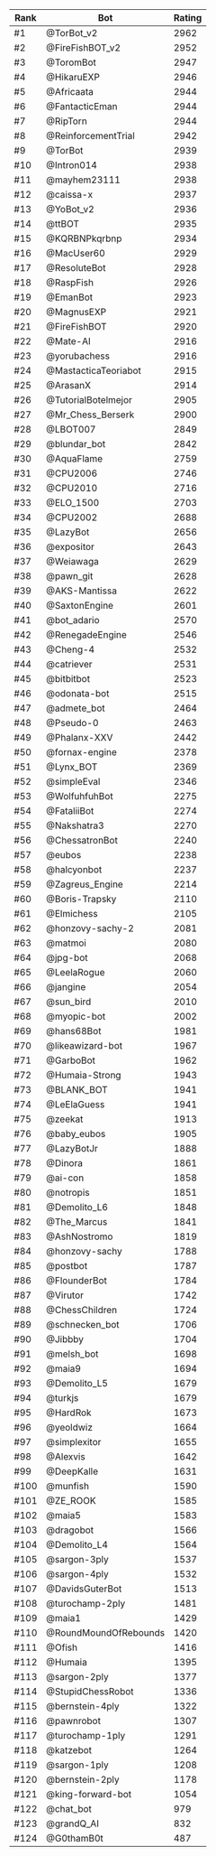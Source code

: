 Rank|Bot|Rating
---|---|---
#1|@TorBot_v2|2962
#2|@FireFishBOT_v2|2952
#3|@ToromBot|2947
#4|@HikaruEXP|2946
#5|@Africaata|2944
#6|@FantacticEman|2944
#7|@RipTorn|2944
#8|@ReinforcementTrial|2942
#9|@TorBot|2939
#10|@Intron014|2938
#11|@mayhem23111|2938
#12|@caissa-x|2937
#13|@YoBot_v2|2936
#14|@ttBOT|2935
#15|@KQRBNPkqrbnp|2934
#16|@MacUser60|2929
#17|@ResoluteBot|2928
#18|@RaspFish|2926
#19|@EmanBot|2923
#20|@MagnusEXP|2921
#21|@FireFishBOT|2920
#22|@Mate-AI|2916
#23|@yorubachess|2916
#24|@MastacticaTeoriabot|2915
#25|@ArasanX|2914
#26|@TutorialBotelmejor|2905
#27|@Mr_Chess_Berserk|2900
#28|@LBOT007|2849
#29|@blundar_bot|2842
#30|@AquaFlame|2759
#31|@CPU2006|2746
#32|@CPU2010|2716
#33|@ELO_1500|2703
#34|@CPU2002|2688
#35|@LazyBot|2656
#36|@expositor|2643
#37|@Weiawaga|2629
#38|@pawn_git|2628
#39|@AKS-Mantissa|2622
#40|@SaxtonEngine|2601
#41|@bot_adario|2570
#42|@RenegadeEngine|2546
#43|@Cheng-4|2532
#44|@catriever|2531
#45|@bitbitbot|2523
#46|@odonata-bot|2515
#47|@admete_bot|2464
#48|@Pseudo-0|2463
#49|@Phalanx-XXV|2442
#50|@fornax-engine|2378
#51|@Lynx_BOT|2369
#52|@simpleEval|2346
#53|@WolfuhfuhBot|2275
#54|@FataliiBot|2274
#55|@Nakshatra3|2270
#56|@ChessatronBot|2240
#57|@eubos|2238
#58|@halcyonbot|2237
#59|@Zagreus_Engine|2214
#60|@Boris-Trapsky|2110
#61|@Elmichess|2105
#62|@honzovy-sachy-2|2081
#63|@matmoi|2080
#64|@jpg-bot|2068
#65|@LeelaRogue|2060
#66|@jangine|2054
#67|@sun_bird|2010
#68|@myopic-bot|2002
#69|@hans68Bot|1981
#70|@likeawizard-bot|1967
#71|@GarboBot|1962
#72|@Humaia-Strong|1943
#73|@BLANK_BOT|1941
#74|@LeElaGuess|1941
#75|@zeekat|1913
#76|@baby_eubos|1905
#77|@LazyBotJr|1888
#78|@Dinora|1861
#79|@ai-con|1858
#80|@notropis|1851
#81|@Demolito_L6|1848
#82|@The_Marcus|1841
#83|@AshNostromo|1819
#84|@honzovy-sachy|1788
#85|@postbot|1787
#86|@FlounderBot|1784
#87|@Virutor|1742
#88|@ChessChildren|1724
#89|@schnecken_bot|1706
#90|@Jibbby|1704
#91|@melsh_bot|1698
#92|@maia9|1694
#93|@Demolito_L5|1679
#94|@turkjs|1679
#95|@HardRok|1673
#96|@yeoldwiz|1664
#97|@simplexitor|1655
#98|@Alexvis|1642
#99|@DeepKalle|1631
#100|@munfish|1590
#101|@ZE_ROOK|1585
#102|@maia5|1583
#103|@dragobot|1566
#104|@Demolito_L4|1564
#105|@sargon-3ply|1537
#106|@sargon-4ply|1532
#107|@DavidsGuterBot|1513
#108|@turochamp-2ply|1481
#109|@maia1|1429
#110|@RoundMoundOfRebounds|1420
#111|@Ofish|1416
#112|@Humaia|1395
#113|@sargon-2ply|1377
#114|@StupidChessRobot|1336
#115|@bernstein-4ply|1322
#116|@pawnrobot|1307
#117|@turochamp-1ply|1291
#118|@katzebot|1264
#119|@sargon-1ply|1208
#120|@bernstein-2ply|1178
#121|@king-forward-bot|1054
#122|@chat_bot|979
#123|@grandQ_AI|832
#124|@G0thamB0t|487
